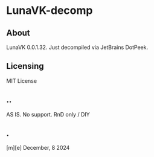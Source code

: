 # LunaVK-decomp

## About
LunaVK 0.0.1.32. Just decompiled via JetBrains DotPeek.


## Licensing
MIT License

## ..
AS IS. No support. RnD only / DIY

## .
[m][e] December, 8 2024
